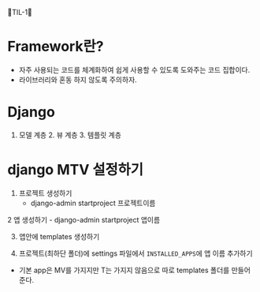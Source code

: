 🐘TIL-1🐘

# Framework란?
- 자주 사용되는 코드를 체계화하여 쉽게 사용할 수 있도록 도와주는 코드 집합이다.
- 라이브러리와 혼동 하지 않도록 주의하자. 

# Django
1. 모델 계층     2. 뷰 계층      3. 템플릿 계층

# django MTV 설정하기
1. 프로젝트 생성하기
    - django-admin startproject 프로젝트이름
    
2 앱 생성하기 
    - django-admin startproject 앱이름
    
3. 앱안에 templates 생성하기

5. 프로젝트(최하단 폴더)에 settings 파일에서 `INSTALLED_APPS`에 앱 이름 추가하기

- 기본 app은 MV를 가지지만 T는 가지지 않음으로 따로 templates 폴더를 만들어 준다.

